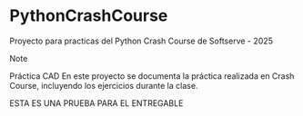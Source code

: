 # PythonCrashCourse
Proyecto para practicas del Python Crash Course de Softserve - 2025

> [!NOTE]
> Práctica CAD En este proyecto se documenta la práctica realizada en Crash Course, incluyendo los ejercicios durante la clase.  

ESTA ES UNA PRUEBA PARA EL ENTREGABLE